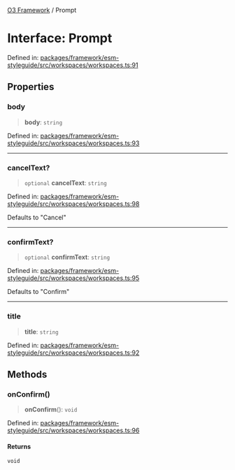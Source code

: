 [O3 Framework](../API.md) / Prompt

# Interface: Prompt

Defined in: [packages/framework/esm-styleguide/src/workspaces/workspaces.ts:91](https://github.com/openmrs/openmrs-esm-core/blob/18d2874f03a33a6ab8295af0e87ac97fdd150718/packages/framework/esm-styleguide/src/workspaces/workspaces.ts#L91)

## Properties

### body

> **body**: `string`

Defined in: [packages/framework/esm-styleguide/src/workspaces/workspaces.ts:93](https://github.com/openmrs/openmrs-esm-core/blob/18d2874f03a33a6ab8295af0e87ac97fdd150718/packages/framework/esm-styleguide/src/workspaces/workspaces.ts#L93)

***

### cancelText?

> `optional` **cancelText**: `string`

Defined in: [packages/framework/esm-styleguide/src/workspaces/workspaces.ts:98](https://github.com/openmrs/openmrs-esm-core/blob/18d2874f03a33a6ab8295af0e87ac97fdd150718/packages/framework/esm-styleguide/src/workspaces/workspaces.ts#L98)

Defaults to "Cancel"

***

### confirmText?

> `optional` **confirmText**: `string`

Defined in: [packages/framework/esm-styleguide/src/workspaces/workspaces.ts:95](https://github.com/openmrs/openmrs-esm-core/blob/18d2874f03a33a6ab8295af0e87ac97fdd150718/packages/framework/esm-styleguide/src/workspaces/workspaces.ts#L95)

Defaults to "Confirm"

***

### title

> **title**: `string`

Defined in: [packages/framework/esm-styleguide/src/workspaces/workspaces.ts:92](https://github.com/openmrs/openmrs-esm-core/blob/18d2874f03a33a6ab8295af0e87ac97fdd150718/packages/framework/esm-styleguide/src/workspaces/workspaces.ts#L92)

## Methods

### onConfirm()

> **onConfirm**(): `void`

Defined in: [packages/framework/esm-styleguide/src/workspaces/workspaces.ts:96](https://github.com/openmrs/openmrs-esm-core/blob/18d2874f03a33a6ab8295af0e87ac97fdd150718/packages/framework/esm-styleguide/src/workspaces/workspaces.ts#L96)

#### Returns

`void`

